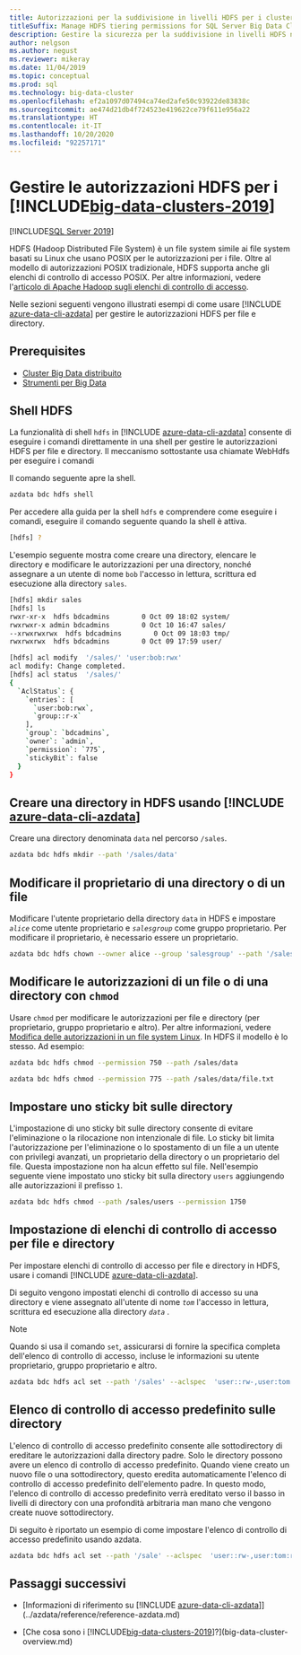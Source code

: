 ```yaml
---
title: Autorizzazioni per la suddivisione in livelli HDFS per i cluster Big Data di SQL Server
titleSuffix: Manage HDFS tiering permissions for SQL Server Big Data Clusters
description: Gestire la sicurezza per la suddivisione in livelli HDFS nei cluster Big Data di SQL Server, ad esempio le autorizzazioni per altri sistemi basati su Linux.
author: nelgson
ms.author: negust
ms.reviewer: mikeray
ms.date: 11/04/2019
ms.topic: conceptual
ms.prod: sql
ms.technology: big-data-cluster
ms.openlocfilehash: ef2a1097d07494ca74ed2afe50c93922de83838c
ms.sourcegitcommit: ae474d21db4f724523e419622ce79f611e956a22
ms.translationtype: HT
ms.contentlocale: it-IT
ms.lasthandoff: 10/20/2020
ms.locfileid: "92257171"
---
```

# <a name="manage-hdfs-permissions-for-big-data-clusters-2019"></a>Gestire le autorizzazioni HDFS per i [!INCLUDE[big-data-clusters-2019](../includes/ssbigdataclusters-ss-nover.md)]

[!INCLUDE[SQL Server 2019](../includes/applies-to-version/sqlserver2019.md)]

HDFS (Hadoop Distributed File System) è un file system simile ai file system basati su Linux che usano POSIX per le autorizzazioni per i file. Oltre al modello di autorizzazioni POSIX tradizionale, HDFS supporta anche gli elenchi di controllo di accesso POSIX. Per altre informazioni, vedere l'[articolo di Apache Hadoop sugli elenchi di controllo di accesso](https://hadoop.apache.org/docs/current/hadoop-project-dist/hadoop-hdfs/HdfsPermissionsGuide.html#ACLs_.28Access_Control_Lists.29).

Nelle sezioni seguenti vengono illustrati esempi di come usare [!INCLUDE [azure-data-cli-azdata](../includes/azure-data-cli-azdata.md)] per gestire le autorizzazioni HDFS per file e directory.

## <a name="prerequisites"></a>Prerequisites

- [Cluster Big Data distribuito](deployment-guidance.md)
- [Strumenti per Big Data](deploy-big-data-tools.md)
  
## <a name="hdfs-shell"></a>Shell HDFS

La funzionalità di shell `hdfs` in [!INCLUDE [azure-data-cli-azdata](../includes/azure-data-cli-azdata.md)] consente di eseguire i comandi direttamente in una shell per gestire le autorizzazioni HDFS per file e directory. Il meccanismo sottostante usa chiamate WebHdfs per eseguire i comandi

Il comando seguente apre la shell.

```bash
azdata bdc hdfs shell
```

Per accedere alla guida per la shell `hdfs` e comprendere come eseguire i comandi, eseguire il comando seguente quando la shell è attiva.

```bash
[hdfs] ?
```

L'esempio seguente mostra come creare una directory, elencare le directory e modificare le autorizzazioni per una directory, nonché assegnare a un utente di nome `bob` l'accesso in lettura, scrittura ed esecuzione alla directory `sales`.

```bash
[hdfs] mkdir sales
[hdfs] ls
rwxr-xr-x  hdfs bdcadmins        0 Oct 09 18:02 system/
rwxrwxr-x admin bdcadmins        0 Oct 10 16:47 sales/
--xrwxrwxrwx  hdfs bdcadmins        0 Oct 09 18:03 tmp/
rwxrwxrwx  hdfs bdcadmins        0 Oct 09 17:59 user/

[hdfs] acl modify  '/sales/' 'user:bob:rwx'
acl modify: Change completed.
[hdfs] acl status  '/sales/'
{
  `AclStatus`: {
    `entries`: [
      `user:bob:rwx`,
      `group::r-x`
    ],
    `group`: `bdcadmins`,
    `owner`: `admin`,
    `permission`: `775`,
    `stickyBit`: false
  }
}
```

## <a name="create-a-directory-in-hdfs-using-azure-data-cli-azdata"></a>Creare una directory in HDFS usando [!INCLUDE [azure-data-cli-azdata](../includes/azure-data-cli-azdata.md)]

Creare una directory denominata `data` nel percorso `/sales`.

```bash
azdata bdc hdfs mkdir --path '/sales/data'
```

## <a name="change-owner-of-a-directory-or-file"></a>Modificare il proprietario di una directory o di un file

Modificare l'utente proprietario della directory `data` in HDFS e impostare *`alice`* come utente proprietario e *`salesgroup`* come gruppo proprietario. Per modificare il proprietario, è necessario essere un proprietario.

```bash
azdata bdc hdfs chown --owner alice --group 'salesgroup' --path '/sales/data'
```

## <a name="change-permissions-of-a-file-or-directory-with-chmod"></a>Modificare le autorizzazioni di un file o di una directory con `chmod`

Usare `chmod` per modificare le autorizzazioni per file e directory (per proprietario, gruppo proprietario e altro). Per altre informazioni, vedere [Modifica delle autorizzazioni in un file system Linux](https://www.lifewire.com/uses-of-command-chmod-2201064). In HDFS il modello è lo stesso. Ad esempio:

```bash
azdata bdc hdfs chmod --permission 750 --path /sales/data
```

```bash
azdata bdc hdfs chmod --permission 775 --path /sales/data/file.txt
```

## <a name="set-sticky-bit-on-directories"></a>Impostare uno sticky bit sulle directory

L'impostazione di uno sticky bit sulle directory consente di evitare l'eliminazione o la rilocazione non intenzionale di file. Lo sticky bit limita l'autorizzazione per l'eliminazione o lo spostamento di un file a un utente con privilegi avanzati, un proprietario della directory o un proprietario del file. Questa impostazione non ha alcun effetto sul file. Nell'esempio seguente viene impostato uno sticky bit sulla directory `users` aggiungendo alle autorizzazioni il prefisso `1`.

```bash
azdata bdc hdfs chmod --path /sales/users --permission 1750
```

## <a name="setting-acls-on-files-and-directories"></a>Impostazione di elenchi di controllo di accesso per file e directory

Per impostare elenchi di controllo di accesso per file e directory in HDFS, usare i comandi [!INCLUDE [azure-data-cli-azdata](../includes/azure-data-cli-azdata.md)].

Di seguito vengono impostati elenchi di controllo di accesso su una directory e viene assegnato all'utente di nome *`tom`* l'accesso in lettura, scrittura ed esecuzione alla directory *`data`* . 

> [!NOTE]
> Quando si usa il comando `set`, assicurarsi di fornire la specifica completa dell'elenco di controllo di accesso, incluse le informazioni su utente proprietario, gruppo proprietario e altro.

```bash
azdata bdc hdfs acl set --path '/sales' --aclspec  'user::rw-,user:tom:rwx,group::rw-,other::rw-'
```

## <a name="default-acl-on-directories"></a>Elenco di controllo di accesso predefinito sulle directory

L'elenco di controllo di accesso predefinito consente alle sottodirectory di ereditare le autorizzazioni dalla directory padre. Solo le directory possono avere un elenco di controllo di accesso predefinito. Quando viene creato un nuovo file o una sottodirectory, questo eredita automaticamente l'elenco di controllo di accesso predefinito dell'elemento padre. In questo modo, l'elenco di controllo di accesso predefinito verrà ereditato verso il basso in livelli di directory con una profondità arbitraria man mano che vengono create nuove sottodirectory.

Di seguito è riportato un esempio di come impostare l'elenco di controllo di accesso predefinito usando azdata.

```bash
azdata bdc hdfs acl set --path '/sale' --aclspec  'user::rw-,user:tom:rwx,group::rw-,other::rw-,default:group::rw-,default:user::rw-,default:other::rw-'
```

## <a name="next-steps"></a>Passaggi successivi

- [Informazioni di riferimento su [!INCLUDE [azure-data-cli-azdata](../includes/azure-data-cli-azdata.md)]](../azdata/reference/reference-azdata.md)

- [Che cosa sono i [!INCLUDE[big-data-clusters-2019](../includes/ssbigdataclusters-ver15.md)]?](big-data-cluster-overview.md)